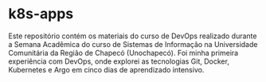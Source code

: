 # k8s-apps

Este repositório contém os materiais do curso de DevOps realizado durante a Semana Acadêmica do curso de Sistemas de Informação na Universidade Comunitária da Região de Chapecó (Unochapecó). Foi minha primeira experiência com DevOps, onde explorei as tecnologias Git, Docker, Kubernetes e Argo em cinco dias de aprendizado intensivo.
